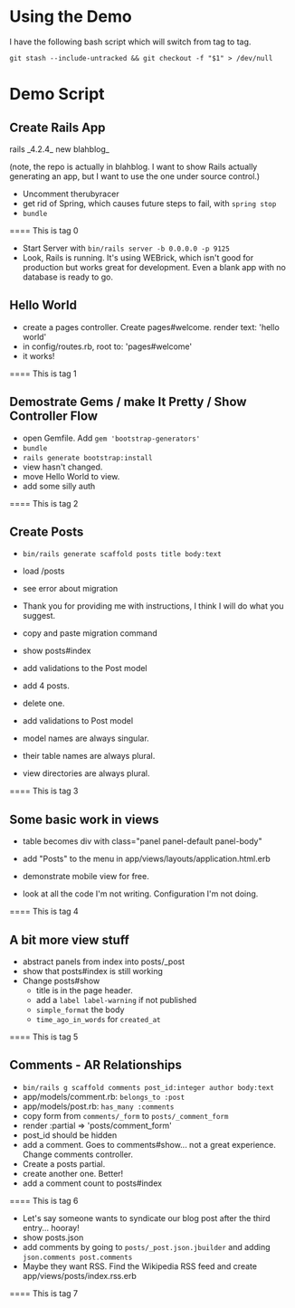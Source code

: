 Using the Demo
==============

I have the following bash script which will switch from tag to tag.

```
git stash --include-untracked && git checkout -f "$1" > /dev/null
```

Demo Script
===========


Create Rails App
----------------

rails \_4.2.4\_ new blahblog\_

(note, the repo is actually in blahblog. I want to show Rails actually generating an app, but I want to use the one under source control.)

* Uncomment therubyracer
* get rid of Spring, which causes future steps to fail, with `spring stop`
* `bundle`

==== This is tag 0

* Start Server with `bin/rails server -b 0.0.0.0 -p 9125`
* Look, Rails is running. It's using WEBrick, which isn't good for production but works great for development. Even a blank app with no database is ready to go.

Hello World
-----------

* create a pages controller. Create pages#welcome. render text: 'hello world'
* in config/routes.rb, root to: 'pages#welcome'
* it works!

==== This is tag 1

Demostrate Gems / make It Pretty / Show Controller Flow
-------------------------------------------------------

* open Gemfile. Add `gem 'bootstrap-generators'`
* `bundle`
* `rails generate bootstrap:install`
* view hasn't changed.
* move Hello World to view.
* add some silly auth

==== This is tag 2

Create Posts
------------

* `bin/rails generate scaffold posts title body:text`
* load /posts
* see error about migration
* Thank you for providing me with instructions, I think I will do what you suggest.
* copy and paste migration command
* show posts#index
* add validations to the Post model
* add 4 posts.
* delete one.
* add validations to Post model

* model names are always singular.
* their table names are always plural.
* view directories are always plural.

==== This is tag 3

Some basic work in views
------------------------

* table becomes div with class="panel panel-default panel-body"
* add "Posts" to the menu in app/views/layouts/application.html.erb
* demonstrate mobile view for free.


* look at all the code I'm not writing. Configuration I'm not doing.

==== This is tag 4

A bit more view stuff
---------------------

* abstract panels from index into posts/_post
* show that posts#index is still working
* Change posts#show
  * title is in the page header.
  * add a `label label-warning` if not published
  * `simple_format` the body
  * `time_ago_in_words` for `created_at`

==== This is tag 5

Comments - AR Relationships
---------------------------

* `bin/rails g scaffold comments post_id:integer author body:text`
* app/models/comment.rb: `belongs_to :post`
* app/models/post.rb: `has_many :comments`
* copy form from `comments/_form` to `posts/_comment_form`
* render :partial => 'posts/comment_form'
* post_id should be hidden
* add a comment. Goes to comments#show... not a great experience. Change comments controller.
* Create a posts partial.
* create another one. Better!
* add a comment count to posts#index

==== This is tag 6


* Let's say someone wants to syndicate our blog post after the third entry... hooray!
* show posts.json
* add comments by going to `posts/_post.json.jbuilder` and adding `json.comments post.comments`
* Maybe they want RSS. Find the Wikipedia RSS feed and create app/views/posts/index.rss.erb

==== This is tag 7
